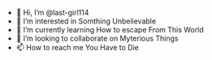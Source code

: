 - 👋 Hi, I’m @last-girl114
- 👀 I’m interested in Somthing Unbelievable 
- 🌱 I’m currently learning How to escape From This World
- 💞️ I’m looking to collaborate on Myterious Things
- 📫 How to reach me You Have to Die

<!---
last-girl114/last-girl114 is a ✨ special ✨ repository because its `README.md` (this file) appears on your GitHub profile.
You can click the Preview link to take a look at your changes.
--->
